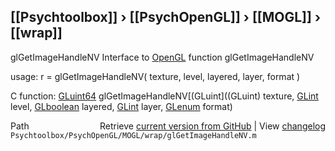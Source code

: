 ## [[Psychtoolbox]] &#8250; [[PsychOpenGL]] &#8250; [[MOGL]] &#8250; [[wrap]]

glGetImageHandleNV  Interface to [OpenGL](OpenGL) function glGetImageHandleNV  
  
usage:  r = glGetImageHandleNV( texture, level, layered, layer, format )  
  
C function:  [GLuint64](GLuint64) glGetImageHandleNV[(GLuint]((GLuint) texture, [GLint](GLint) level, [GLboolean](GLboolean) layered, [GLint](GLint) layer, [GLenum](GLenum) format)  




<div class="code_header" style="text-align:right;">
  <span style="float:left;">Path&nbsp;&nbsp;</span> <span class="counter">Retrieve <a href=
  "https://raw.github.com/Psychtoolbox-3/Psychtoolbox-3/beta/Psychtoolbox/PsychOpenGL/MOGL/wrap/glGetImageHandleNV.m">current version from GitHub</a> | View <a href=
  "https://github.com/Psychtoolbox-3/Psychtoolbox-3/commits/beta/Psychtoolbox/PsychOpenGL/MOGL/wrap/glGetImageHandleNV.m">changelog</a></span>
</div>
<div class="code">
  <code>Psychtoolbox/PsychOpenGL/MOGL/wrap/glGetImageHandleNV.m</code>
</div>

